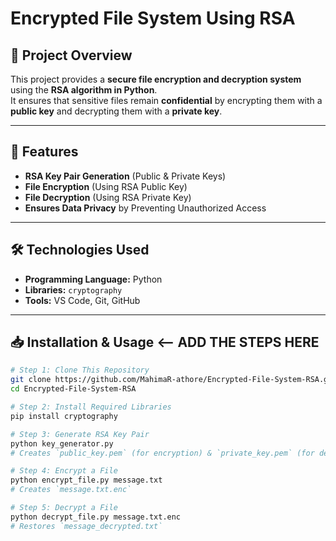 # Encrypted File System Using RSA

## 📌 Project Overview
This project provides a **secure file encryption and decryption system** using the **RSA algorithm in Python**.  
It ensures that sensitive files remain **confidential** by encrypting them with a **public key** and decrypting them with a **private key**.

---

## 🚀 Features
- **RSA Key Pair Generation** (Public & Private Keys)
- **File Encryption** (Using RSA Public Key)
- **File Decryption** (Using RSA Private Key)
- **Ensures Data Privacy** by Preventing Unauthorized Access

---

## 🛠 Technologies Used
- **Programming Language:** Python  
- **Libraries:** `cryptography`  
- **Tools:** VS Code, Git, GitHub  

---

## 📥 Installation & Usage   <-- **ADD THE STEPS HERE**
```sh
# Step 1: Clone This Repository
git clone https://github.com/MahimaR-athore/Encrypted-File-System-RSA.git
cd Encrypted-File-System-RSA

# Step 2: Install Required Libraries
pip install cryptography

# Step 3: Generate RSA Key Pair
python key_generator.py
# Creates `public_key.pem` (for encryption) & `private_key.pem` (for decryption)

# Step 4: Encrypt a File
python encrypt_file.py message.txt
# Creates `message.txt.enc`

# Step 5: Decrypt a File
python decrypt_file.py message.txt.enc
# Restores `message_decrypted.txt`

